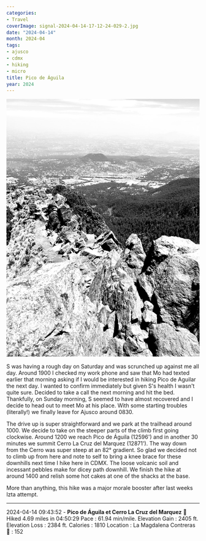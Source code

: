 ```yaml
---
categories:
- Travel
coverImage: signal-2024-04-14-17-12-24-029-2.jpg
date: "2024-04-14"
month: 2024-04
tags:
- ajusco
- cdmx
- hiking
- micro
title: Pico de Águila
year: 2024
---
```


![](images/signal-2024-04-14-17-12-24-029-2.jpg)

S was having a rough day on Saturday and was scrunched up against me all day. Around 1900 I checked my work phone and saw that Mo had texted earlier that morning asking if I would be interested in hiking Pico de Aguilar the next day. I wanted to confirm immediately but given S's health I wasn't quite sure. Decided to take a call the next morning and hit the bed. Thankfully, on Sunday morning, S seemed to have almost recovered and I decide to head out to meet Mo at his place. With some starting troubles (literally!) we finally leave for Ajusco around 0830.

The drive up is super straightforward and we park at the trailhead around 1000. We decide to take on the steeper parts of the climb first going clockwise. Around 1200 we reach Pico de Águila (12596') and in another 30 minutes we summit Cerro La Cruz del Marquez (12871'). The way down from the Cerro was super steep at an 82° gradient. So glad we decided not to climb up from here and note to self to bring a knee brace for these downhills next time I hike here in CDMX. The loose volcanic soil and incessant pebbles make for dicey path downhill. We finish the hike at around 1400 and relish some hot cakes at one of the shacks at the base.

More than anything, this hike was a major morale booster after last weeks Izta attempt.

* * *

2024-04-14 09:43:52 - **Pico de Águila et Cerro La Cruz del Marquez** 🥾 Hiked 4.69 miles in 04:50:29 Pace : 61.94 min/mile. Elevation Gain : 2405 ft. Elevation Loss : 2384 ft. Calories : 1810 Location : La Magdalena Contreras 💓 : 152
